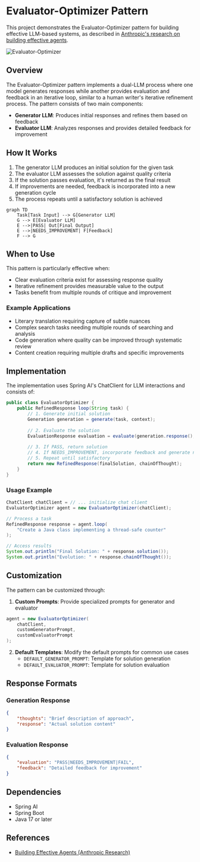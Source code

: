 # Evaluator-Optimizer Pattern

This project demonstrates the Evaluator-Optimizer pattern for building effective LLM-based systems, as described in [Anthropic's research on building effective agents](https://www.anthropic.com/research/building-effective-agents).

![Evaluator-Optimizer](https://www.anthropic.com/_next/image?url=https%3A%2F%2Fwww-cdn.anthropic.com%2Fimages%2F4zrzovbb%2Fwebsite%2F14f51e6406ccb29e695da48b17017e899a6119c7-2401x1000.png&w=3840&q=75)

## Overview

The Evaluator-Optimizer pattern implements a dual-LLM process where one model generates responses while another provides evaluation and feedback in an iterative loop, similar to a human writer's iterative refinement process. The pattern consists of two main components:

- **Generator LLM**: Produces initial responses and refines them based on feedback
- **Evaluator LLM**: Analyzes responses and provides detailed feedback for improvement

## How It Works

1. The generator LLM produces an initial solution for the given task
2. The evaluator LLM assesses the solution against quality criteria
3. If the solution passes evaluation, it's returned as the final result
4. If improvements are needed, feedback is incorporated into a new generation cycle
5. The process repeats until a satisfactory solution is achieved

```mermaid
graph TD
    Task[Task Input] --> G[Generator LLM]
    G --> E[Evaluator LLM]
    E -->|PASS| Out[Final Output]
    E -->|NEEDS_IMPROVEMENT| F[Feedback]
    F --> G
```

## When to Use

This pattern is particularly effective when:

- Clear evaluation criteria exist for assessing response quality
- Iterative refinement provides measurable value to the output
- Tasks benefit from multiple rounds of critique and improvement

### Example Applications

- Literary translation requiring capture of subtle nuances
- Complex search tasks needing multiple rounds of searching and analysis
- Code generation where quality can be improved through systematic review
- Content creation requiring multiple drafts and specific improvements

## Implementation

The implementation uses Spring AI's ChatClient for LLM interactions and consists of:

```java
public class EvaluatorOptimizer {
    public RefinedResponse loop(String task) {
        // 1. Generate initial solution
        Generation generation = generate(task, context);
        
        // 2. Evaluate the solution
        EvaluationResponse evaluation = evaluate(generation.response(), task);
        
        // 3. If PASS, return solution
        // 4. If NEEDS_IMPROVEMENT, incorporate feedback and generate new solution
        // 5. Repeat until satisfactory
        return new RefinedResponse(finalSolution, chainOfThought);
    }
}
```

### Usage Example

```java
ChatClient chatClient = // ... initialize chat client
EvaluatorOptimizer agent = new EvaluatorOptimizer(chatClient);

// Process a task
RefinedResponse response = agent.loop(
    "Create a Java class implementing a thread-safe counter"
);

// Access results
System.out.println("Final Solution: " + response.solution());
System.out.println("Evolution: " + response.chainOfThought());
```

## Customization

The pattern can be customized through:

1. **Custom Prompts**: Provide specialized prompts for generator and evaluator
```java
agent = new EvaluatorOptimizer(
    chatClient,
    customGeneratorPrompt,
    customEvaluatorPrompt
);
```

2. **Default Templates**: Modify the default prompts for common use cases
    - `DEFAULT_GENERATOR_PROMPT`: Template for solution generation
    - `DEFAULT_EVALUATOR_PROMPT`: Template for solution evaluation

## Response Formats

### Generation Response
```json
{
    "thoughts": "Brief description of approach",
    "response": "Actual solution content"
}
```

### Evaluation Response
```json
{
    "evaluation": "PASS|NEEDS_IMPROVEMENT|FAIL",
    "feedback": "Detailed feedback for improvement"
}
```

## Dependencies

- Spring AI
- Spring Boot
- Java 17 or later

## References

- [Building Effective Agents (Anthropic Research)](https://www.anthropic.com/research/building-effective-agents)